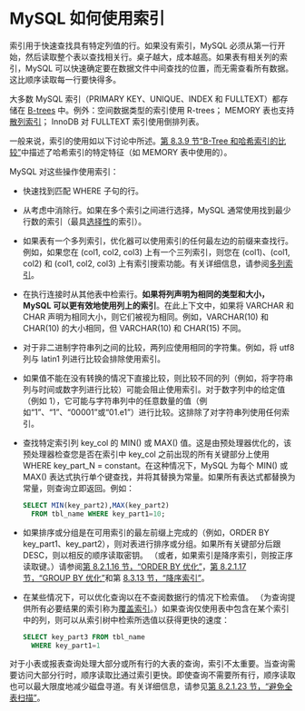 # MySQL 如何使用索引

索引用于快速查找具有特定列值的行。如果没有索引，MySQL 必须从第一行开始，然后读取整个表以查找相关行。桌子越大，成本越高。如果表有相关列的索引，MySQL 可以快速确定要在数据文件中间查找的位置，而无需查看所有数据。这比顺序读取每一行要快得多。

大多数 MySQL 索引（PRIMARY KEY、UNIQUE、INDEX 和 FULLTEXT）都存储在 [B-trees](https://dev.mysql.com/doc/refman/8.0/en/glossary.html#glos_b_tree) 中。例外：空间数据类型的索引使用 R-trees； MEMORY 表也支持[散列索引](https://dev.mysql.com/doc/refman/8.0/en/glossary.html#glos_hash_index)； InnoDB 对 FULLTEXT 索引使用倒排列表。

一般来说，索引的使用如以下讨论中所述。[第 8.3.9 节“B-Tree 和哈希索引的比较”](https://dev.mysql.com/doc/refman/8.0/en/index-btree-hash.html)中描述了哈希索引的特定特征（如 MEMORY 表中使用的）。

MySQL 对这些操作使用索引：

- 快速找到匹配 WHERE 子句的行。
- 从考虑中消除行。如果在多个索引之间进行选择，MySQL 通常使用找到最少行数的索引（最具[选择性](/词汇表.md#selectivity)的索引）。
- 如果表有一个多列索引，优化器可以使用索引的任何最左边的前缀来查找行。例如，如果您在 (col1, col2, col3) 上有一个三列索引，则您在 (col1)、(col1, col2) 和 (col1, col2, col3) 上有索引搜索功能。有关详细信息，请参阅[多列索引](/优化/优化和索引/多列索引.md)。
- 在执行连接时从其他表中检索行。**如果将列声明为相同的类型和大小，MySQL 可以更有效地使用列上的索引**。在此上下文中，如果将 VARCHAR 和 CHAR 声明为相同大小，则它们被视为相同。例如，VARCHAR(10) 和 CHAR(10) 的大小相同，但 VARCHAR(10) 和 CHAR(15) 不同。
- 对于非二进制字符串列之间的比较，两列应使用相同的字符集。例如，将 utf8 列与 latin1 列进行比较会排除使用索引。
- 如果值不能在没有转换的情况下直接比较，则比较不同的列（例如，将字符串列与时间或数字列进行比较）可能会阻止使用索引。对于数字列中的给定值（例如 1），它可能与字符串列中的任意数量的值（例如“1”、“1”、“00001”或“01.e1”）进行比较。这排除了对字符串列使用任何索引。
- 查找特定索引列 key_col 的 MIN() 或 MAX() 值。这是由预处理器优化的，该预处理器检查您是否在索引中 key_col 之前出现的所有关键部分上使用 WHERE key_part_N = constant。在这种情况下，MySQL 为每个 MIN() 或 MAX() 表达式执行单个键查找，并将其替换为常量。如果所有表达式都替换为常量，则查询立即返回。例如：
  
  ```sql
  SELECT MIN(key_part2),MAX(key_part2)
    FROM tbl_name WHERE key_part1=10;
  ```

- 如果排序或分组是在可用索引的最左前缀上完成的（例如，ORDER BY key_part1、key_part2），则对表进行排序或分组。如果所有关键部分后跟 DESC，则以相反的顺序读取密钥。 （或者，如果索引是降序索引，则按正序读取键。）请参阅[第 8.2.1.16 节，“ORDER BY 优化”](https://dev.mysql.com/doc/refman/8.0/en/order-by-optimization.html)，[第 8.2.1.17 节，“GROUP BY 优化”](https://dev.mysql.com/doc/refman/8.0/en/group-by-optimization.html)和第 [8.3.13 节，“降序索引”](https://dev.mysql.com/doc/refman/8.0/en/descending-indexes.html)。
- 在某些情况下，可以优化查询以在不查阅数据行的情况下检索值。 （为查询提供所有必要结果的索引称为[覆盖索引](https://dev.mysql.com/doc/refman/8.0/en/glossary.html#glos_covering_index)。）如果查询仅使用表中包含在某个索引中的列，则可以从索引树中检索所选值以获得更快的速度：
  
  ```sql
  SELECT key_part3 FROM tbl_name
    WHERE key_part1=1
  ```

对于小表或报表查询处理大部分或所有行的大表的查询，索引不太重要。当查询需要访问大部分行时，顺序读取比通过索引更快。即使查询不需要所有行，顺序读取也可以最大限度地减少磁盘寻道。有关详细信息，请参见[第 8.2.1.23 节，“避免全表扫描”](https://dev.mysql.com/doc/refman/8.0/en/table-scan-avoidance.html)。
